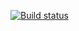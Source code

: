 [![Build status](https://ci.appveyor.com/api/projects/status/kiq2i56aqoyfdja3?svg=true)](https://ci.appveyor.com/project/IrinaOre/hw-ahj6)
